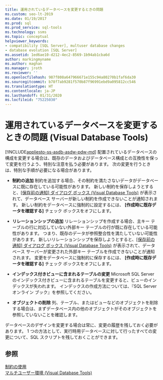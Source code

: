 ```yaml
---
title: 運用されているデータベースを変更するときの問題
ms.custom: seo-lt-2019
ms.date: 01/19/2017
ms.prod: sql
ms.prod_service: sql-tools
ms.technology: ssms
ms.topic: conceptual
helpviewer_keywords:
- compatibility [SQL Server], multuser database changes
- database evolution [SQL Server]
ms.assetid: 1ed6ae10-d212-4ec2-8569-1b94ab1cba6d
author: markingmyname
ms.author: maghan
ms.manager: jroth
ms.reviewer: ''
ms.openlocfilehash: 987f808a647966671e155c94a80270b1faf6da30
ms.sourcegitcommit: b78f7ab9281f570b87f96991ebd9a095812cc546
ms.translationtype: HT
ms.contentlocale: ja-JP
ms.lasthandoff: 01/31/2020
ms.locfileid: "75225030"
---
```

# <a name="issues-of-database-evolution-visual-database-tools"></a>運用されているデータベースを変更するときの問題 (Visual Database Tools)
[!INCLUDE[appliesto-ss-asdb-asdw-pdw-md](../../includes/appliesto-ss-asdb-asdw-pdw-md.md)]
配置されているデータベースの構成を変更する場合は、既存のデータおよびデータベース構成との互換性を保って変更を行うよう、特別な注意を払う必要があります。 次の変更を行うときは、特別な手順が必要になる場合があります。  
  
-   **制約の追加** 制約を追加する場合、その制約を満たさないデータがデータベースに既に存在している可能性があります。 新しい制約を保存しようとすると、[[保存前の通知] ダイアログ ボックス (Visual Database Tools)](../../ssms/visual-db-tools/post-save-notifications-dialog-box-visual-database-tools.md) が表示されて、データベース サーバーが新しい制約を作成できないことが通知されます。 新しい制約をデータベースに強制的に設定するには、 **[作成時に既存データを確認する]** チェック ボックスをオフにします。  
  
-   **リレーションシップの追加** リレーションシップを作成する場合、主キー テーブルの行に対応していない外部キー テーブルの行が既に存在している可能性があります。 つまり、既存のデータが参照整合性を満たしていない可能性があります。 新しいリレーションシップを保存しようとすると、[[保存前の通知] ダイアログ ボックス (Visual Database Tools)](../../ssms/visual-db-tools/post-save-notifications-dialog-box-visual-database-tools.md) が表示されて、データベース サーバーが変更された外部キー テーブルを作成できないことが通知されます。 変更をデータベースに強制的に保存するには、 **[作成時に既存データを確認する]** チェック ボックスをオフにします。  
  
-   **インデックス付きビューに含まれるテーブルの変更** Microsoft SQL Server のインデックス付きビューに含まれるテーブルを変更すると、ビューのインデックスが失われます。 インデックスの作成方法については、『SQL Server オンライン ブック』を参照してください。  
  
-   **オブジェクトの削除** 列、テーブル、またはビューなどのオブジェクトを削除する場合は、まずデータベース内の他のオブジェクトがそのオブジェクトを参照していないことを確認します。  
  
データベースのデザインを変更する場合は常に、変更の履歴を残しておく必要があります。 1 つの方法として、実行時用データベースに対して行ったすべての変更について、SQL スクリプトを残しておくことができます。  
  
## <a name="see-also"></a>参照  
[制約の使用](https://msdn.microsoft.com/637098af-2567-48f8-90f4-b41df059833e)  
[マルチユーザー環境 (Visual Database Tools)](../../ssms/visual-db-tools/multiuser-environments-visual-database-tools.md)  
  
